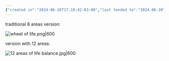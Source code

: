 ```yaml
---
{"created in":"2024-06-16T17:19:42-03:00","last tended to":"2024-06-20T17:20:38-03:00","tags":["framework","coaching","facilitation","alchemy","design","player"],"dg-publish":true,"created":"2024-06-16T17:19:42.320-03:00","updated":"2025-02-06T15:07:13.330-03:00","relevancescore":93,"permalink":"/models-and-frameworks/alchemy/wheel-of-life/","dgPassFrontmatter":true}
---
```


traditional 8 areas version:

![wheel of life.png|600](/img/user/assets/wheel%20of%20life.png)

version with 12 areas:

![12 areas of life balance.jpg|600](/img/user/assets/12%20areas%20of%20life%20balance.jpg)